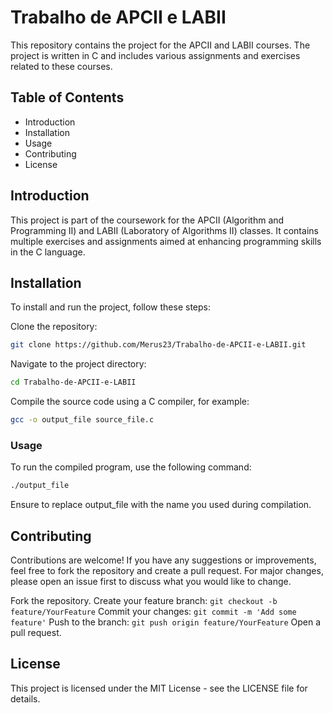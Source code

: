 # Trabalho de APCII e LABII
This repository contains the project for the APCII and LABII courses. The project is written in C and includes various assignments and exercises related to these courses.

## Table of Contents
* Introduction
* Installation
* Usage
* Contributing
* License

## Introduction
This project is part of the coursework for the APCII (Algorithm and Programming II) and LABII (Laboratory of Algorithms II) classes. It contains multiple exercises and assignments aimed at enhancing programming skills in the C language.

## Installation
To install and run the project, follow these steps:

Clone the repository:
```bash
git clone https://github.com/Merus23/Trabalho-de-APCII-e-LABII.git
```
Navigate to the project directory:
```bash
cd Trabalho-de-APCII-e-LABII
```

Compile the source code using a C compiler, for example:
```bash
gcc -o output_file source_file.c
```
### Usage
To run the compiled program, use the following command:
```bash
./output_file
```
Ensure to replace output_file with the name you used during compilation.

## Contributing
Contributions are welcome! If you have any suggestions or improvements, feel free to fork the repository and create a pull request. For major changes, please open an issue first to discuss what you would like to change.

Fork the repository.
Create your feature branch: `git checkout -b feature/YourFeature`
Commit your changes: `git commit -m 'Add some feature'`
Push to the branch: `git push origin feature/YourFeature`
Open a pull request.

## License
This project is licensed under the MIT License - see the LICENSE file for details.
